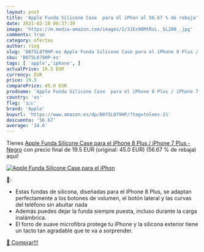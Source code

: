 ```yaml
---
layout: post
title: 'Apple Funda Silicone Case  para el iPhon al 56.67 % de rebaja'
date: 2021-02-10 06:37:39
image: 'https://m.media-amazon.com/images/I/31Ex90MtRsL._SL200_.jpg'
comments: true
category: ofertas
author: ring
slug: 'B075L879HP-es Apple Funda Silicone Case para el iPhone 8 Plus / iPhone 7...'
sku: 'B075L879HP-es'
tags: [ 'apple','iphone', ]
actualPrice: 19.5 EUR
currency: EUR
price: 19.5
comparePrice: 45.0 EUR
prodname: 'Apple Funda Silicone Case  para el iPhone 8 Plus / iPhone 7 Plus  - Negro'
country: 'es'
flag: '🇪🇸'
brand: 'Apple'
buyurl: 'https://www.amazon.es/dp/B075L879HP/?tag=tolees-21'
descuento: '56.67'
average: '24.6'
---
```


Tienes [Apple Funda Silicone Case  para el iPhone 8 Plus / iPhone 7 Plus  - Negro](https://www.amazon.es/dp/B075L879HP/?tag=tolees-21) con precio final de  19.5 EUR (original: 45.0 EUR) (56.67 %  de rebaja) aqui!

[![Apple Funda Silicone Case  para el iPhon](https://m.media-amazon.com/images/I/31Ex90MtRsL._SL200_.jpg)](https://www.amazon.es/dp/B075L879HP/?tag=tolees-21)

🔎:

- Estas fundas de silicona, diseñadas para el iPhone 8 Plus, se adaptan perfectamente a los botones de volumen, el botón lateral y las curvas del teléfono sin abultar nada
- Además puedes dejar la funda siempre puesta, incluso durante la carga inalámbrica.
- El forro de suave microfibra protege tu iPhone y la silicona exterior tiene un tacto tan agradable que te va a sorprender.

[🛒 Comprar!!!](https://www.amazon.es/dp/B075L879HP/?tag=tolees-21)
